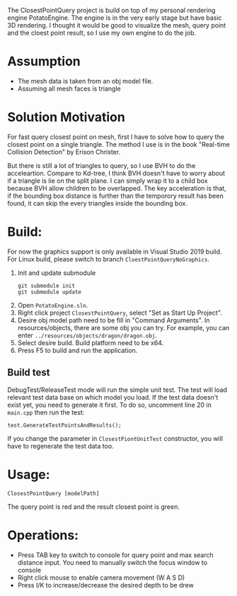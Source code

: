 The ClosestPointQuery project is build on top of my personal rendering engine PotatoEngine. The engine is in the very early stage but have basic 3D rendering. I thought it would be good to visualize the mesh, query point and the cloest point result, so I use my own engine to do the job.

# Assumption
* The mesh data is taken from an obj model file.
* Assuming all mesh faces is triangle

# Solution Motivation
For fast query closest point on mesh, first I have to solve how to query the closest point on a single triangle. The method I use is in the book "Real-time Collision Detection" by Erison Christer.

But there is still a lot of triangles to query, so I use BVH to do the acceleartion. Compare to Kd-tree, I think BVH doesn't have to worry about if a triangle is lie on the split plane. I can simply wrap it to a child box because BVH allow children to be overlapped. The key acceleration is that, if the bounding box distance is further than the temporory result has been found, it can skip the every triangles inside the bounding box.

# Build:
For now the graphics support is only available in Visual Studio 2019 build. For Linux build, please switch to branch `CloestPointQueryNoGraphics`.
1. Init and update submodule
   ```
   git submodule init
   git submodule update
   ```
2. Open `PotatoEngine.sln`.
3. Right click project `ClosestPointQuery`, select "Set as Start Up Project".
4. Desire obj model path need to be fill in "Command Arguments". In resources/objects, there are some obj you can try. For example, you can enter `../resources/objects/dragon/dragon.obj`.
5. Select desire build. Build platform need to be x64.
6. Press F5 to build and run the application.

## Build test
DebugTest/ReleaseTest mode will run the simple unit test.
The test will load relevant test data base on which model you load. If the test data doesn't exist yet, you need to generate it first. To do so, uncomment line 20 in `main.cpp` then run the test:
```
test.GenerateTestPointsAndResults();
```
If you change the parameter in `ClosestPiontUnitTest` constructor, you will have to regenerate the test data too.

# Usage: 
```
ClosestPointQuery [modelPath]
```
The query point is red and the result closest point is green.

# Operations:
* Press TAB key to switch to console for query point and max search distance input. You need to manually switch the focus window to console
* Right click mouse to enable camera movement (W A S D)
* Press I/K to increase/decrease the desired depth to be drew
